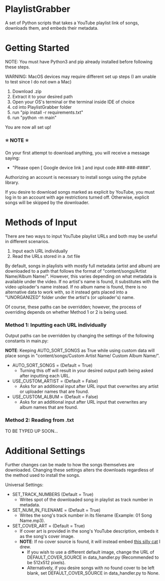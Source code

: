 # PlaylistGrabber
A set of Python scripts that takes a YouTube playlist link of songs, downloads them, and embeds their metadata.

# Getting Started
NOTE: You must have Python3 and pip already installed before following these steps.

WARNING: MacOS devices may require different set up steps (I am unable to test since I do not own a Mac)
1) Download .zip
2) Extract it to your desired path
3) Open your OS's terminal or the terminal inside IDE of choice
4) cd into PlaylistGrabber folder
5) run "pip install -r requirements.txt"
6) run "python -m main"

You are now all set up!

### ⭐ NOTE ⭐
On your first attempt to download anything, you will receive a message saying: 

- "Please open [ Google device link ] and input code ###-###-####".

Authorizing an account is necessary to install songs using the pytube library.

If you desire to download songs marked as explicit by YouTube, you must log in to an account with age restrictions turned off. Otherwise, explicit songs will be skipped by the downloader.

# Methods of Input
There are two ways to input YouTube playlist URLs and both may be useful in different scenarios.

1) Input each URL individually
2) Read the URLs stored in a .txt file

By default, songs in playlists with mostly full metadata (artist and album) are downloaded to a path that follows the format of "content/songs/Artist Name/Album Name/". However, this varies depending on what metadata is available under the video. If no artist's name is found, it substitutes with the video uploader's name instead. If no album name is found, there is no alternative data to work with, so it instead gets placed into a "UNORGANIZED" folder under the artist's (or uploader's) name.

Of course, these paths can be overridden; however, the process of overriding depends on whether Method 1 or 2 is being used.

### Method 1: Inputting each URL individually
Output paths can be overridden by changing the settings of the following constants in main.py:

__NOTE__: Keeping AUTO_SORT_SONGS as True while using custom data will place songs in "content/songs/Custom Artist Name/ Custom Album Name/".

* AUTO_SORT_SONGS = (Default = True)
    - Turning this off will result in your desired output path being asked after inputting each URL.
* USE_CUSTOM_ARTIST = (Default = False)
    - Asks for an additional input after URL input that overwrites any artist or uploader names that are found.
* USE_CUSTOM_ALBUM = (Default = False)
    - Asks for an additional input after URL input that overwrites any album names that are found.

### Method 2: Reading from .txt
TO BE TYPED UP SOON...

# Additional Settings
Further changes can be made to how the songs themselves are downloaded. Changing these settings alters the downloads regardless of the method used to install the songs.

Universal Settings:
* SET_TRACK_NUMBERS (Default = True)
    - Writes spot of the downloaded song in playlist as track number in metadata.
* SET_NUM_IN_FILENAME = (Default = True)
    - Writes the song's track number in its filename (Example: 01 Song Name.mp3).
* SET_COVER_ART = (Default = True)
    - If cover art is provided in the song's YouTube description, embeds it as the song's cover image.
    - __NOTE__: If no cover source is found, it will instead embed [this silly cat](https://i.ibb.co/DDKn0JH/starcat.jpg) I drew.
      - If you wish to use a different default image, change the URL of DEFAULT_COVER_SOURCE in data_handler.py (Recommended to be 512x512 pixels).
      - Alternatively, if you desire songs with no found cover to be left blank, set DEFAULT_COVER_SOURCE in data_handler.py to None.
     
